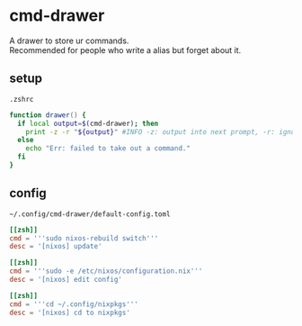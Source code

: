 <!--
## output into next input
print -z "echo"

## todo
- search the way how to treat raw string on zsh print
    -> u can ignore the escape sequence with a argument `-r`.
-->

# cmd-drawer

A drawer to store ur commands.  
Recommended for people who write a alias but forget about it.

## setup

`.zshrc`
```zsh
function drawer() {
  if local output=$(cmd-drawer); then
    print -z -r "${output}" #INFO -z: output into next prompt, -r: ignore escape sequence
  else
    echo "Err: failed to take out a command."
  fi
}
```

## config

`~/.config/cmd-drawer/default-config.toml`

```toml
[[zsh]]
cmd = '''sudo nixos-rebuild switch'''
desc = '[nixos] update'

[[zsh]]
cmd = '''sudo -e /etc/nixos/configuration.nix'''
desc = '[nixos] edit config'

[[zsh]]
cmd = '''cd ~/.config/nixpkgs'''
desc = '[nixos] cd to nixpkgs'
```
